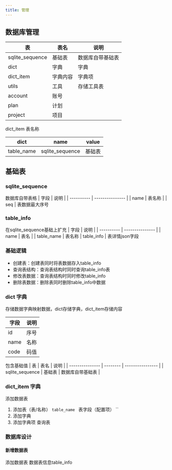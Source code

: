 ```yaml
---
title: 管理
---
```

## 数据库管理


| 表              | 表名     | 说明             |
| --------------- | -------- | ---------------- |
| sqlite_sequence | 基础表   | 数据库自带基础表 |
| dict            | 字典     | 字典             |
| dict_item       | 字典内容 | 字典项           |
| utils           | 工具     | 存储工具表       |
| account         | 账号     |                  |
| plan            | 计划     |                  |
| project         | 项目     |                  |

dict_item 表名称


| dict       | name            | value  |
| ---------- | --------------- | ------ |
| table_name | sqlite_sequence | 基础表 |

## 基础表
### sqlite_sequence
数据库自带表格
| 字段       | 说明            | 
| ---------- | --------------- |
| name | 表名称 | 
| seq | 表数据最大序号
### table_info
在sqlite_sequence基础上扩充
| 字段       | 说明            | 
| ---------- | --------------- |
| name | 表名 | 
| table_name | 表名称
| table_info | 表详情json字段

### 基础逻辑
  - 创建表：创建表同时将表数据存入table_info
  - 查询表结构：查询表结构时同时查询table_info表
  - 修改表数据：查询表结构时同时修改table_info
  - 删除表数据：删除表同时删除table_info中数据
### dict 字典
存储数据字典映射数据，dict存储字典，dict_item存储内容

| 字段       | 说明            | 
| ---------- | --------------- |
| id       | 序号            | 
| name       | 名称            | 
| code       |  码值           | 

包含基础值
| 表              | 表名     | 说明             |
| --------------- | -------- | ---------------- |
| sqlite_sequence | 基础表   | 数据库自带基础表 |

### dict_item 字典
添加数据表

1. 添加表（表/名称）
   `table_name `
   表字段（配置项）
   ``
2. 添加字典
3. 添加字典项
   查询表



### 数据库设计
#### 新增数据表
添加数据表
数据表信息table_info